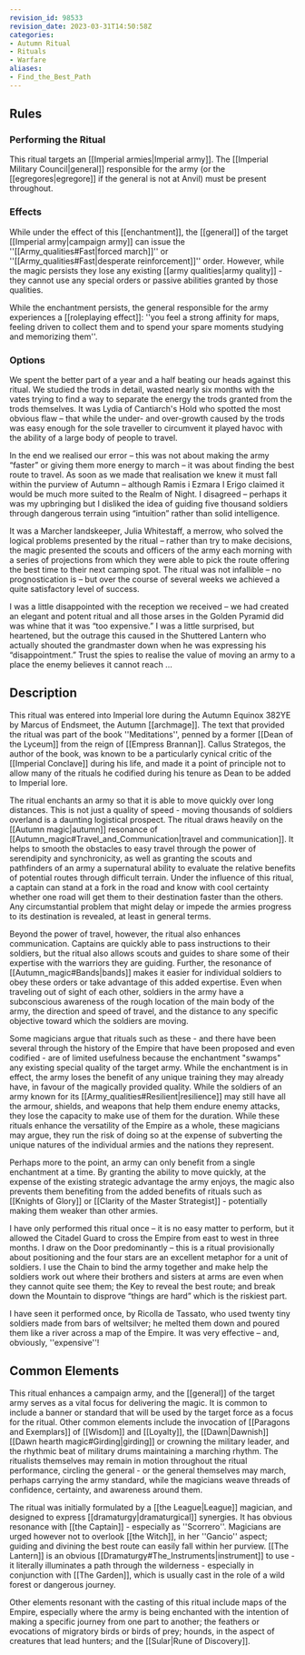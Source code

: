 ```yaml
---
revision_id: 98533
revision_date: 2023-03-31T14:50:58Z
categories:
- Autumn Ritual
- Rituals
- Warfare
aliases:
- Find_the_Best_Path
---
```


## Rules

### Performing the Ritual
 

 This ritual targets an [[Imperial armies|Imperial army]]. The [[Imperial Military Council|general]] responsible for the army (or the [[egregores|egregore]] if the general is not at Anvil) must be present throughout.


### Effects
While under the effect of this [[enchantment]], the [[general]] of the target [[Imperial army|campaign army]] can issue the ''[[Army_qualities#Fast|forced march]]'' or ''[[Army_qualities#Fast|desperate reinforcement]]'' order. However, while the magic persists they lose any existing [[army qualities|army quality]] - they cannot use any special orders or passive abilities granted by those qualities.

While the enchantment persists, the general responsible for the army experiences a [[roleplaying effect]]: ''you feel a strong affinity for maps, feeling driven to collect them and to spend your spare moments studying and memorizing them''.



### Options


We spent the better part of a year and a half beating our heads against this ritual. We studied the trods in detail, wasted nearly six months with the vates trying to find a way to separate the energy the trods granted from the trods themselves. It was Lydia of Cantiarch's Hold who spotted the most obvious flaw – that while the under- and over-growth caused by the trods was easy enough for the sole traveller to circumvent it played havoc with the ability of a large body of people to travel.

In the end we realised our error – this was not about making the army “faster” or giving them more energy to march – it was about finding the best route to travel. As soon as we made that realisation we knew it must fall within the purview of Autumn – although Ramis i Ezmara I Erigo claimed it would be much more suited to the Realm of Night. I disagreed – perhaps it was my upbringing but I disliked the idea of guiding five thousand soldiers through dangerous terrain using “intuition” rather than solid intelligence.

It was a Marcher landskeeper, Julia Whitestaff, a merrow, who solved the logical problems presented by the ritual – rather than try to make decisions, the magic presented the scouts and officers of the army each morning with a series of projections from which they were able to pick the route offering the best time to their next camping spot. The ritual was not infallible – no prognostication is – but over the course of several weeks we achieved a quite satisfactory level of success.

I was a little disappointed with the reception we received – we had created an elegant and potent ritual and all those arses in the Golden Pyramid did was whine that it was “too expensive.” I was a little surprised, but heartened, but the outrage this caused in the Shuttered Lantern who actually shouted the grandmaster down when he was expressing his “disappointment.” Trust the spies to realise the value of moving an army to a place the enemy believes it cannot reach ...

## Description
This ritual was entered into Imperial lore during the Autumn Equinox 382YE by Marcus of Endsmeet, the Autumn [[archmage]]. The text that provided the ritual was part of the book ''Meditations'', penned by a former [[Dean of the Lyceum]] from the reign of [[Empress Brannan]]. Callus Strategos, the author of the book, was known to be a particularly cynical critic of the [[Imperial Conclave]] during his life, and made it a point of principle not to allow many of the rituals he codified during his tenure as Dean to be added to Imperial lore.

The ritual enchants an army so that it is able to move quickly over long distances. This is not just a quality of speed - moving thousands of soldiers overland is a daunting logistical prospect. The ritual draws heavily on the [[Autumn magic|autumn]] resonance of [[Autumn_magic#Travel_and_Communication|travel and communication]]. It helps to smooth the obstacles to easy travel through the power of serendipity and synchronicity, as well as granting the scouts and pathfinders of an army a supernatural ability to evaluate the relative benefits of potential routes through difficult terrain. Under the influence of this ritual, a captain can stand at a fork in the road and know with cool certainty whether one road will get them to their destination faster than the others. Any circumstantial problem that might delay or impede the armies progress to its destination is revealed, at least in general terms.

Beyond the power of travel, however, the ritual also enhances communication. Captains are quickly able to pass instructions to their soldiers, but the ritual also allows scouts and guides to share some of their expertise with the warriors they are guiding. Further, the resonance of [[Autumn_magic#Bands|bands]] makes it easier for individual soldiers to obey these orders or take advantage of this added expertise. Even when traveling out of sight of each other, soldiers in the army have a subconscious awareness of the rough location of the main body of the army, the direction and speed of travel, and the distance to any specific objective toward which the soldiers are moving.

Some magicians argue that rituals such as these - and there have been several through the history of the Empire that have been proposed and even codified - are of limited usefulness because the enchantment "swamps" any existing special quality of the target army. While the enchantment is in effect, the army loses the benefit of any unique training they may already have, in favour of the magically provided quality. While the soldiers of an army known for its [[Army_qualities#Resilient|resilience]] may still have all the armour, shields, and weapons that help them endure enemy attacks, they lose the capacity to make use of them for the duration. While these rituals enhance the versatility of the Empire as a whole, these magicians may argue, they run the risk of doing so at the expense of subverting the unique natures of the individual armies and the nations they represent.

Perhaps more to the point, an army can only benefit from a single enchantment at a time. By granting the ability to move quickly, at the expense of the existing strategic advantage the army enjoys, the magic also prevents them benefiting from the added benefits of rituals such as [[Knights of Glory]] or [[Clarity of the Master Strategist]] - potentially making them weaker than other armies.
  

I have only performed this ritual once – it is no easy matter to perform, but it allowed the Citadel Guard to cross the Empire from east to west in three months. I draw on the Door predominantly – this is a ritual provisionally about positioning and the four stars are an excellent metaphor for a unit of soldiers. I use the Chain to bind the army together and make help the soldiers work out where their brothers and sisters at arms are even when they cannot quite see them; the Key to reveal the best route; and break down the Mountain to disprove “things are hard” which is the riskiest part.

I have seen it performed once, by Ricolla de Tassato, who used twenty tiny soldiers made from bars of weltsilver; he melted them down and poured them like a river across a map of the Empire. It was very effective – and, obviously, ''expensive''! 

## Common Elements
This ritual enhances a campaign army, and the [[general]] of the target army serves as a vital focus for delivering the magic. It is common to include a banner or standard that will be used by the target force as a focus for the ritual. Other common elements include the invocation of [[Paragons and Exemplars]] of [[Wisdom]] and [[Loyalty]], the [[Dawn|Dawnish]] [[Dawn hearth magic#Girding|girding]] or crowning the military leader, and the rhythmic beat of military drums maintaining a marching rhythm. The ritualists themselves may remain in motion throughout the ritual performance, circling the general - or the general themselves may march, perhaps carrying the army standard, while the magicians weave threads of confidence, certainty, and awareness around them.

The ritual was initially formulated by a [[the League|League]] magician, and designed to express [[dramaturgy|dramaturgical]] synergies. It has obvious resonance with [[the Captain]] - especially as ''Scorrero''. Magicians are urged however not to overlook [[the Witch]], in her ''Gancio'' aspect; guiding and divining the best route can easily fall within her purview. [[The Lantern]] is an obvious [[Dramaturgy#The_Instruments|instrument]] to use - it literally illuminates a path through the wilderness - especially in conjunction with [[The Garden]], which is usually cast in the role of a wild forest or dangerous journey.

Other elements resonant with the casting of this ritual include maps of the Empire, especially where the army is being enchanted with the intention of making a specific journey from one part to another; the feathers or evocations of migratory birds or birds of prey; hounds, in the aspect of creatures that lead hunters; and the [[Sular|Rune of Discovery]].



